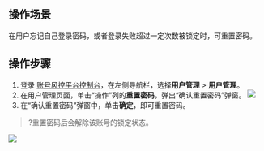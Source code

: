## 操作场景
在用户忘记自己登录密码，或者登录失败超过一定次数被锁定时，可重置密码。


## 操作步骤
1. 登录 [账号风控平台控制台](https://console.cloud.tencent.com/ciam/)，在左侧导航栏，选择**用户管理** > **用户管理**。
2. 在用户管理页面，单击“操作”列的**重置密码**，弹出“确认重置密码”弹窗。
![](https://main.qcloudimg.com/raw/142de9fb156d5e3eb4b9d82017140f3e.png)
3. 在“确认重置密码”弹窗中，单击**确定**，即可重置密码。
>?重置密码后会解除该账号的锁定状态。
>
![](https://main.qcloudimg.com/raw/0aa800c185270d53c444f1c92f7e6e89.png)
